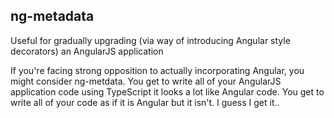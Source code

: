 ## ng-metadata

Useful for gradually upgrading (via way of introducing Angular style decorators) an AngularJS application

<aside class="notes">
If you're facing strong opposition to actually incorporating Angular, you might consider ng-metdata. You get to write all of your AngularJS application code using TypeScript it looks a lot like Angular code. You get to write all of your code as if it is Angular but it isn't. I guess I get it..
</aside>